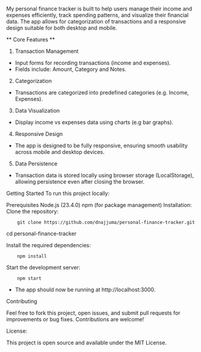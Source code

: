 My personal finance tracker is built to help users manage their income and expenses efficiently, track spending patterns, and visualize their financial data. The app allows for categorization of transactions and a responsive design suitable for both desktop and mobile.


 ** Core Features **

1. Transaction Management
- Input forms for recording transactions (income and expenses).
- Fields include: Amount, Category and Notes.

2. Categorization
- Transactions are categorized into predefined categories (e.g. Income, Expenses).

3. Data Visualization
- Display income vs expenses data using charts (e.g bar graphs).

4. Responsive Design
- The app is designed to be fully responsive, ensuring smooth usability across mobile and desktop devices.

5. Data Persistence 
- Transaction data is stored locally using browser storage (LocalStorage), allowing persistence even after closing the browser.


Getting Started
To run this project locally:

Prerequisites
Node.js (23.4.0)
npm (for package management)
Installation: Clone the repository:

        git clone https://github.com/dnajjuma/personal-finance-tracker.git 

cd personal-finance-tracker

Install the required dependencies:

        npm install

Start the development server:

        npm start

- The app should now be running at http://localhost:3000. 

Contributing

Feel free to fork this project, open issues, and submit pull requests for improvements or bug fixes. Contributions are welcome!

License: 

This project is open source and available under the MIT License.
